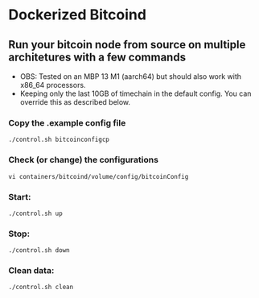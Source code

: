 # Dockerized Bitcoind
## Run your bitcoin node from source on multiple architetures with a few commands

* OBS: Tested on an MBP 13 M1 (aarch64) but should also work with x86_64 processors.
* Keeping only the last 10GB of timechain in the default config. You can override this as described below.


### Copy the .example config file
```
./control.sh bitcoinconfigcp
```

### Check (or change) the configurations
```
vi containers/bitcoind/volume/config/bitcoinConfig
```

### Start:
```
./control.sh up
```

### Stop:
```
./control.sh down
```

### Clean data:
```
./control.sh clean
```